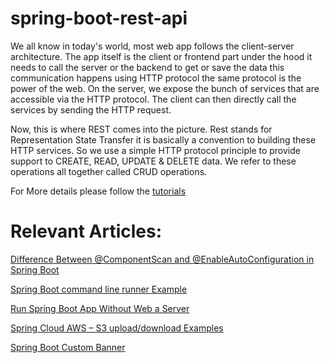 # spring-boot-rest-api

We all know in today's world, most web app follows the client-server architecture. The app itself is the client or frontend part under the hood it needs to call the server or the backend to get or save the data this communication happens using HTTP protocol the same protocol is the power of the web.  On the server, we expose the bunch of services that are accessible via the HTTP protocol. The client can then directly call the services by sending the HTTP request. 

Now, this is where REST comes into the picture.  Rest stands for Representation State Transfer it is basically a convention to building these HTTP services. So we use a simple HTTP protocol principle to provide support to CREATE, READ, UPDATE & DELETE data. We refer to these operations all together called CRUD operations.

 For More details please follow the [tutorials](https://www.javacodestuffs.com/2020/09/spring-boot-rest-api-example.html)
 
# Relevant Articles:

 
[Difference Between @ComponentScan and @EnableAutoConfiguration in Spring Boot](https://www.javacodestuffs.com/2020/10/difference-between-componentscan-enableautoconfiguration.html)

[Spring Boot command line runner Example](https://www.javacodestuffs.com/2020/09/spring-boot-command-line-runner-example.html)

[Run Spring Boot App Without Web a Server](https://www.javacodestuffs.com/2020/10/run-spring-boot-app-without-web-server.html)

[Spring Cloud AWS – S3 upload/download Examples](https://www.javacodestuffs.com/2020/08/spring-cloud-aws-s3-upload-download.html)

[Spring Boot Custom Banner](https://www.javacodestuffs.com/2020/05/spring-boot-custom-banner.html)

